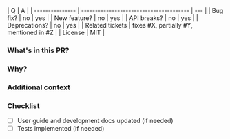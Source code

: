 | Q               | A                                       |
| --------------- | --------------------------------------- | --- |
| Bug fix?        | no                                      | yes |
| New feature?    | no                                      | yes |
| API breaks?     | no                                      | yes |
| Deprecations?   | no                                      | yes |
| Related tickets | fixes #X, partially #Y, mentioned in #Z |
| License         | MIT                                     |

### What's in this PR?

<!-- Explain the contents of the PR. Give an overview about the implementation, which decisions were made and why. -->

### Why?

<!-- Which problem does the PR fix? (Please remove this section if you linked an issue above) -->

### Additional context

<!-- Additional information we should know about (eg. edge cases, steps you followed to test the implementation) (Please remove this section if you don't need it) -->

### Checklist

<!-- Place an '[x]' (no spaces) in all applicable fields. Please remove unrelated fields. -->

- [ ] User guide and development docs updated (if needed)
- [ ] Tests implemented (if needed)
